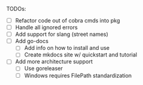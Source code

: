 TODOs:

- [ ] Refactor code out of cobra cmds into pkg
- [ ] Handle all ignored errors
- [ ] Add support for slang (street names)
- [ ] Add go-docs
  - [ ] Add info on how to install and use
  - [ ] Create mkdocs site w/ quickstart and tutorial
- [ ] Add more architecture support
  - [ ] Use goreleaser
  - [ ] Windows requires FilePath standardization
